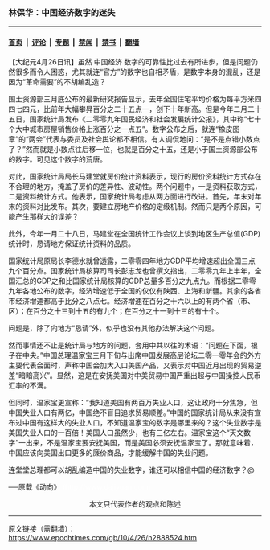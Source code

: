 ### 林保华：中国经济数字的迷失

---

#### [首页](../../../..?n2888524) &nbsp;|&nbsp; [评论](../../../../../epoch-comment?n2888524) &nbsp;|&nbsp; [专题](../../../../../epoch-special?n2888524) &nbsp;|&nbsp; [禁闻](../../../../../epoch-news?n2888524) &nbsp;|&nbsp; [禁书](../../../../../books?n2888524) &nbsp;|&nbsp; [翻墙](https://github.com/gfw-breaker/nogfw/blob/master/README.md?n2888524)


<div class="post_content" id="artbody" itemprop="articleBody">
 <!-- article content begin -->
 <p>
  【大纪元4月26日讯】虽然
  <ok href="https://www.epochtimes.com/gb/tag/%E4%B8%AD%E5%9B%BD%E7%BB%8F%E6%B5%8E.html">
   中国经济
  </ok>
  数字的可靠性比过去有所进步，但是问题仍然很多而令人困惑，尤其就连“官方”的数字也自相矛盾，是数字本身的混乱，还是因为“革命需要”的不胡编乱造？
 </p>
 <p>
  国土资源部三月底公布的最新研究报告显示，去年全国住宅平均价格为每平方米四四七四元，比前年大幅攀昇百分之二十五点一，创下十年新高。但是今年二月二十五日，国家统计局发布《二零零九年国民经济和社会发展统计公报》，其中称“七十个大中城市房屋销售价格上涨百分之一点五”。数字公布之后，就连“橡皮图章”的“两会”代表与委员及社会舆论都不相信。有人调侃地问：“是不是点错小数点了？”然而就是小数点往后移一位，也就是百分之十五，还是小于国土资源部公布的数字。可见这个数字的荒唐。
 </p>
 <p>
  对此，国家统计局局长马建堂就房价统计资料表示，现行的房价资料统计方式存在不合理的地方，掩盖了房价的差异性、波动性。两个问题中，一是资料获取方式，二是资料统计方式。他表示，国家统计局考虑从两方面进行改进。首先，年末对年末的资料对比发布。其次，要建立房地产价格的定级机制。然而只是两个原因，可能产生那样大的误差？
 </p>
 <p>
  此外，今年一月二十八日，马建堂在全国统计工作会议上谈到地区生产总值(GDP)统计时，恳请地方保证统计资料的品质。
 </p>
 <p>
  国家统计局原局长李德水就曾透露，二零零四年地方GDP平均增速超出全国三点九个百分点。国家统计局核算司司长彭志龙也曾撰文指出，二零零九年上半年，全国汇总的GDP之和比国家统计局核算的GDP总量多百分之九点九。而根据二零零九年各地公布的数字，经济增速低于全国的仅仅有陕西、上海和新疆。其余的各省市经济增速都高于比分之八点七。经济增速在百分之十六以上的有两个省（市、区）；在百分之十三到十五的有九个；在百分之十一到十三的有十个。
 </p>
 <p>
  问题是，除了向地方“恳请”外，似乎也没有其他办法解决这个问题。
 </p>
 <p>
  然而事情还不止是统计局与地方的问题，套用中共以往的术语：“问题在下面，根子在中央。”中国总理温家宝三月下旬与出席中国发展高层论坛二零一零年会的外方主要代表会面时，声称中国会加大入口美国产品，又表示对中国近月出现的贸易逆差“暗暗高兴”。显然，这是在安抚美国对中美贸易中国严重出超与中国操控人民币汇率的不满。
 </p>
 <p>
  但同时，温家宝更宣称：“我知道美国有两百万失业人口，这让政府十分焦急，但中国失业人口有两亿，中国绝不盲目追求贸易顺差。”中国的国家统计局从来没有宣布过中国有这样大的失业人口，不知道温家宝的数字是哪里来的？这个失业数字是美国失业人口的一百倍！美国人口虽然少，也有三亿左右。温家宝这个“天文数字”一出来，不是温家宝要安抚美国，而是美国必须安抚温家宝了。那就意味着，中国应该向美国出口更多的廉价商品，才能缓解中国的失业问题。
 </p>
 <p>
  连堂堂总理都可以胡乱编造中国的失业数字，谁还可以相信中国的经济数字？@
 </p>
 <p>
  ──原载《动向》
  <font color="#ffffff">
   (http://www.dajiyuan.com)
  </font>
  <br/>
  <center>
   <font class="GY13">
    本文只代表作者的观点和陈述
   </font>
  </center>
 </p>
 <!-- article content end -->
 <div id="below_article_ad">
 </div>
</div>


---

原文链接（需翻墙）：https://www.epochtimes.com/gb/10/4/26/n2888524.htm